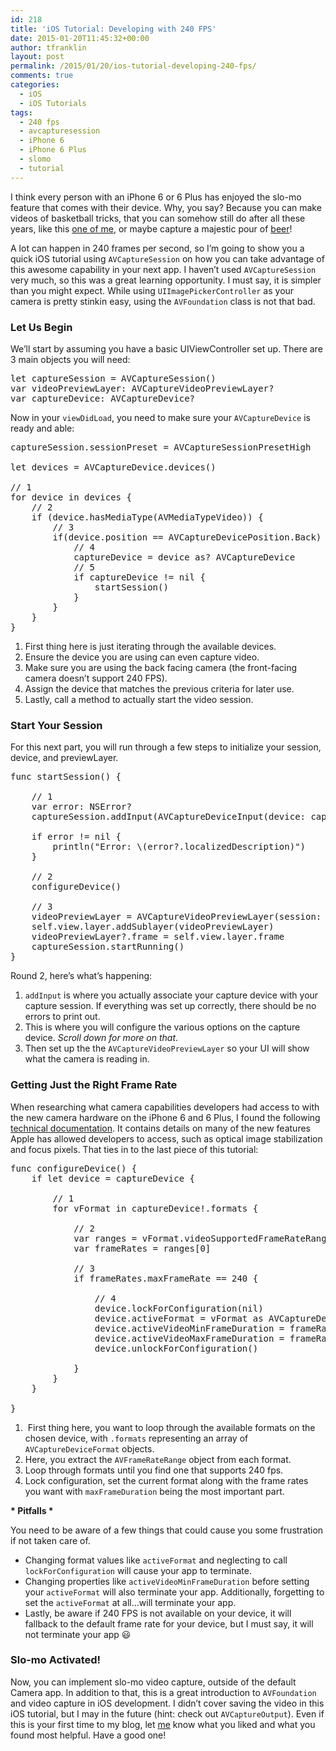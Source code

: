 ```yaml
---
id: 218
title: 'iOS Tutorial: Developing with 240 FPS'
date: 2015-01-20T11:45:32+00:00
author: tfranklin
layout: post
permalink: /2015/01/20/ios-tutorial-developing-240-fps/
comments: true
categories:
  - iOS
  - iOS Tutorials
tags:
  - 240 fps
  - avcapturesession
  - iPhone 6
  - iPhone 6 Plus
  - slomo
  - tutorial
---
```

I think every person with an iPhone 6 or 6 Plus has enjoyed the slo-mo feature that comes with their device. Why, you say? Because you can make videos of basketball tricks, that you can somehow still do after all these years, like this <a href="https://flic.kr/p/qQHu1i" target="_blank">one of me</a>, or maybe capture a majestic pour of <a href="https://flic.kr/p/pU6CBp" target="_blank">beer</a>!

A lot can happen in 240 frames per second, so I&#8217;m going to show you a quick iOS tutorial using `AVCaptureSession` on how you can take advantage of this awesome capability in your next app. I haven&#8217;t used `AVCaptureSession` very much, so this was a great learning opportunity. I must say, it is simpler than you might expect. While using `UIImagePickerController` as your camera is pretty stinkin easy, using the `AVFoundation` class is not that bad.

### Let Us Begin

We&#8217;ll start by assuming you have a basic UIViewController set up. There are 3 main objects you will need:

<pre class="theme:classic lang:swift decode:true" title="The variables">let captureSession = AVCaptureSession()
var videoPreviewLayer: AVCaptureVideoPreviewLayer?
var captureDevice: AVCaptureDevice?</pre>

Now in your `viewDidLoad`, you need to make sure your `AVCaptureDevice` is ready and able:

<pre class="theme:classic lang:swift decode:true" title="capture device set up">captureSession.sessionPreset = AVCaptureSessionPresetHigh
        
let devices = AVCaptureDevice.devices()
        
// 1
for device in devices {
    // 2
    if (device.hasMediaType(AVMediaTypeVideo)) {
        // 3
        if(device.position == AVCaptureDevicePosition.Back) {
            // 4
            captureDevice = device as? AVCaptureDevice
            // 5
            if captureDevice != nil {
                startSession()
            }
        }
    }
}</pre>

  1. First thing here is just iterating through the available devices.
  2. Ensure the device you are using can even capture video.
  3. Make sure you are using the back facing camera (the front-facing camera doesn&#8217;t support 240 FPS).
  4. Assign the device that matches the previous criteria for later use.
  5. Lastly, call a method to actually start the video session.

### Start Your Session

For this next part, you will run through a few steps to initialize your session, device, and previewLayer.

<pre class="theme:classic lang:swift decode:true" title="session start">func startSession() {

    // 1    
    var error: NSError?
    captureSession.addInput(AVCaptureDeviceInput(device: captureDevice, error: &error))
        
    if error != nil {
        println("Error: \(error?.localizedDescription)")
    }

    // 2    
    configureDevice()
    
    // 3    
    videoPreviewLayer = AVCaptureVideoPreviewLayer(session: captureSession)
    self.view.layer.addSublayer(videoPreviewLayer)
    videoPreviewLayer?.frame = self.view.layer.frame
    captureSession.startRunning()
}</pre>

Round 2, here&#8217;s what&#8217;s happening:

  1. `addInput` is where you actually associate your capture device with your capture session. If everything was set up correctly, there should be no errors to print out.
  2. This is where you will configure the various options on the capture device. _Scroll down for more on that_.
  3. Then set up the the `AVCaptureVideoPreviewLayer` so your UI will show what the camera is reading in.

### Getting Just the Right Frame Rate

When researching what camera capabilities developers had access to with the new camera hardware on the iPhone 6 and 6 Plus, I found the following <a href="https://developer.apple.com/library/ios/technotes/tn2409/_index.html" target="_blank">technical documentation</a>. It contains details on many of the new features Apple has allowed developers to access, such as optical image stabilization and focus pixels. That ties in to the last piece of this tutorial:

<pre class="theme:classic lang:swift decode:true " title="device config">func configureDevice() {
    if let device = captureDevice {

        // 1
        for vFormat in captureDevice!.formats {

            // 2
            var ranges = vFormat.videoSupportedFrameRateRanges as [AVFrameRateRange]
            var frameRates = ranges[0]

            // 3
            if frameRates.maxFrameRate == 240 {

                // 4    
                device.lockForConfiguration(nil)
                device.activeFormat = vFormat as AVCaptureDeviceFormat
                device.activeVideoMinFrameDuration = frameRates.minFrameDuration
                device.activeVideoMaxFrameDuration = frameRates.maxFrameDuration
                device.unlockForConfiguration()
                    
            }
        }
    }
        
}</pre>

  1.  First thing here, you want to loop through the available formats on the chosen device, with `.formats` representing an array of `AVCaptureDeviceFormat` objects.
  2. Here, you extract the `AVFrameRateRange` object from each format.
  3. Loop through formats until you find one that supports 240 fps.
  4. Lock configuration, set the current format along with the frame rates you want with `maxFrameDuration` being the most important part.

**\* Pitfalls \***

You need to be aware of a few things that could cause you some frustration if not taken care of.

  * Changing format values like `activeFormat` and neglecting to call `lockForConfiguration` will cause your app to terminate.
  * Changing properties like `activeVideoMinFrameDuration` before setting your `activeFormat` will also terminate your app. Additionally, forgetting to set the `activeFormat` at all&#8230;will terminate your app.
  * Lastly, be aware if 240 FPS is not available on your device, it will fallback to the default frame rate for your device, but I must say, it will not terminate your app &#128515;

### Slo-mo Activated!

Now, you can implement slo-mo video capture, outside of the default Camera app. In addition to that, this is a great introduction to `AVFoundation` and video capture in iOS development. I didn&#8217;t cover saving the video in this iOS tutorial, but I may in the future (hint: check out `AVCaptureOutput`). Even if this is your first time to my blog, let <a href="https://twitter.com/tfrank64" target="_blank">me</a> know what you liked and what you found most helpful. Have a good one!
